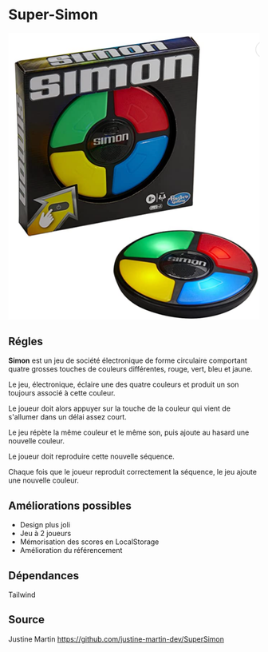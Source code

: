 # Super-Simon

![readme_docs/img.png](readme_docs/img.png)

## Régles

**Simon** est un jeu de société électronique de forme circulaire comportant quatre grosses touches de couleurs différentes, rouge, vert, bleu et jaune.

Le jeu, électronique, éclaire une des quatre couleurs et produit un son toujours associé à cette couleur.

Le joueur doit alors appuyer sur la touche de la couleur qui vient de s'allumer dans un délai assez court.

Le jeu répète la même couleur et le même son, puis ajoute au hasard une nouvelle couleur.

Le joueur doit reproduire cette nouvelle séquence.

Chaque fois que le joueur reproduit correctement la séquence, le jeu ajoute une nouvelle couleur.


## Améliorations possibles

- Design plus joli
- Jeu à 2 joueurs
- Mémorisation des scores en LocalStorage
- Amélioration du référencement


## Dépendances

Tailwind
## Source

Justine Martin
https://github.com/justine-martin-dev/SuperSimon
